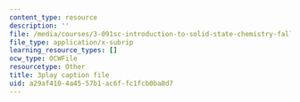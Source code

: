 ```yaml
---
content_type: resource
description: ''
file: /media/courses/3-091sc-introduction-to-solid-state-chemistry-fall-2010/a29af4104a4557b1ac6ffc1fcb0ba8d7_LHRZLeQ2aaM.vtt
file_type: application/x-subrip
learning_resource_types: []
ocw_type: OCWFile
resourcetype: Other
title: 3play caption file
uid: a29af410-4a45-57b1-ac6f-fc1fcb0ba8d7
---
```

